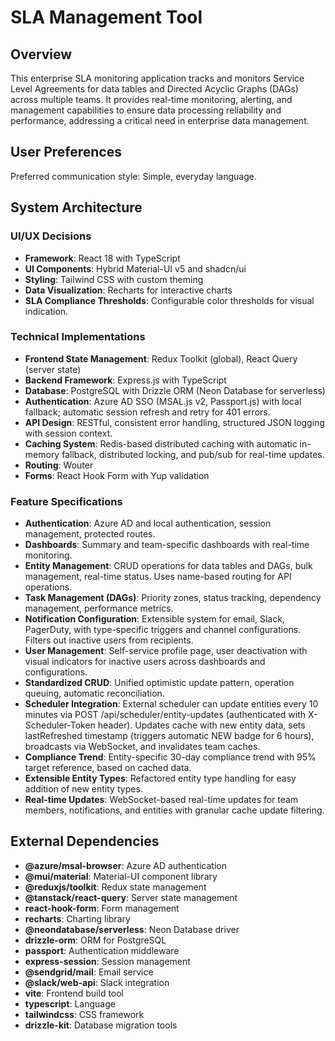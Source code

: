 # SLA Management Tool

## Overview

This enterprise SLA monitoring application tracks and monitors Service Level Agreements for data tables and Directed Acyclic Graphs (DAGs) across multiple teams. It provides real-time monitoring, alerting, and management capabilities to ensure data processing reliability and performance, addressing a critical need in enterprise data management.

## User Preferences

Preferred communication style: Simple, everyday language.

## System Architecture

### UI/UX Decisions
- **Framework**: React 18 with TypeScript
- **UI Components**: Hybrid Material-UI v5 and shadcn/ui
- **Styling**: Tailwind CSS with custom theming
- **Data Visualization**: Recharts for interactive charts
- **SLA Compliance Thresholds**: Configurable color thresholds for visual indication.

### Technical Implementations
- **Frontend State Management**: Redux Toolkit (global), React Query (server state)
- **Backend Framework**: Express.js with TypeScript
- **Database**: PostgreSQL with Drizzle ORM (Neon Database for serverless)
- **Authentication**: Azure AD SSO (MSAL.js v2, Passport.js) with local fallback; automatic session refresh and retry for 401 errors.
- **API Design**: RESTful, consistent error handling, structured JSON logging with session context.
- **Caching System**: Redis-based distributed caching with automatic in-memory fallback, distributed locking, and pub/sub for real-time updates.
- **Routing**: Wouter
- **Forms**: React Hook Form with Yup validation

### Feature Specifications
- **Authentication**: Azure AD and local authentication, session management, protected routes.
- **Dashboards**: Summary and team-specific dashboards with real-time monitoring.
- **Entity Management**: CRUD operations for data tables and DAGs, bulk management, real-time status. Uses name-based routing for API operations.
- **Task Management (DAGs)**: Priority zones, status tracking, dependency management, performance metrics.
- **Notification Configuration**: Extensible system for email, Slack, PagerDuty, with type-specific triggers and channel configurations. Filters out inactive users from recipients.
- **User Management**: Self-service profile page, user deactivation with visual indicators for inactive users across dashboards and configurations.
- **Standardized CRUD**: Unified optimistic update pattern, operation queuing, automatic reconciliation.
- **Scheduler Integration**: External scheduler can update entities every 10 minutes via POST /api/scheduler/entity-updates (authenticated with X-Scheduler-Token header). Updates cache with new entity data, sets lastRefreshed timestamp (triggers automatic NEW badge for 6 hours), broadcasts via WebSocket, and invalidates team caches.
- **Compliance Trend**: Entity-specific 30-day compliance trend with 95% target reference, based on cached data.
- **Extensible Entity Types**: Refactored entity type handling for easy addition of new entity types.
- **Real-time Updates**: WebSocket-based real-time updates for team members, notifications, and entities with granular cache update filtering.

## External Dependencies

- **@azure/msal-browser**: Azure AD authentication
- **@mui/material**: Material-UI component library
- **@reduxjs/toolkit**: Redux state management
- **@tanstack/react-query**: Server state management
- **react-hook-form**: Form management
- **recharts**: Charting library
- **@neondatabase/serverless**: Neon Database driver
- **drizzle-orm**: ORM for PostgreSQL
- **passport**: Authentication middleware
- **express-session**: Session management
- **@sendgrid/mail**: Email service
- **@slack/web-api**: Slack integration
- **vite**: Frontend build tool
- **typescript**: Language
- **tailwindcss**: CSS framework
- **drizzle-kit**: Database migration tools